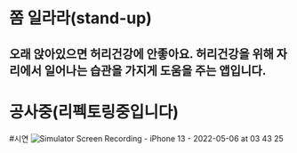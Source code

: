 # 쫌 일라라(stand-up)
## 오래 앉아있으면 허리건강에 안좋아요. 허리건강을 위해 자리에서 일어나는 습관을 가지게 도움을 주는 앱입니다.

# 공사중(리펙토링중입니다)

#시연
![Simulator Screen Recording - iPhone 13 - 2022-05-06 at 03 43 25](https://user-images.githubusercontent.com/54826394/167297784-9615c72f-e24c-4aab-af36-a394aed3c212.gif)
